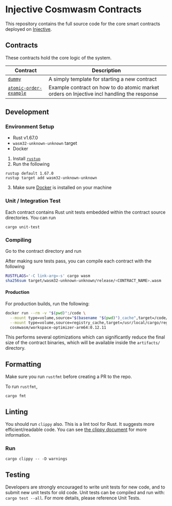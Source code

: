 # Injective Cosmwasm Contracts

This repository contains the full source code for the core smart contracts deployed
on [Injective](https://injective.com).

## Contracts

These contracts hold the core logic of the system.

| Contract                                                    | Description                                                                                |
| ----------------------------------------------------------- | ------------------------------------------------------------------------------------------ |
| [`dummy`](./contracts/dummy/)                               | A simply template for starting a new contract                                              |
| [`atomic-order-example`](./contracts/atomic-order-example/) | Example contract on how to do atomic market orders on Injective incl handling the response |

## Development

### Environment Setup

- Rust v1.67.0
- `wasm32-unknown-unknown` target
- Docker

1. Install [`rustup`](https://rustup.rs)
2. Run the following

```shell
rustup default 1.67.0
rustup target add wasm32-unknown-unknown
```

3. Make sure [Docker](https://docker.com) is installed on your machine

### Unit / Integration Test

Each contract contains Rust unit tests embedded within the contract source directories. You can run

```shell
cargo unit-test
```

### Compiling

Go to the contract directory and run

After making sure tests pass, you can compile each contract with the following

```bash
RUSTFLAGS='-C link-arg=-s' cargo wasm
sha256sum target/wasm32-unknown-unknown/release/<CONTRACT_NAME>.wasm
```

#### Production

For production builds, run the following:

```bash
docker run --rm -v "$(pwd)":/code \
  --mount type=volume,source="$(basename "$(pwd)")_cache",target=/code/target \
  --mount type=volume,source=registry_cache,target=/usr/local/cargo/registry \
  cosmwasm/workspace-optimizer-arm64:0.12.11
```

This performs several optimizations which can significantly reduce the final size of the contract binaries, which will
be available inside the `artifacts/` directory.

## Formatting

Make sure you run `rustfmt` before creating a PR to the repo.

To run `rustfmt`,

```
cargo fmt
```

## Linting

You should run `clippy` also. This is a lint tool for Rust. It suggests more efficient/readable code. You can
see [the clippy document](https://rust-lang.github.io/rust-clippy/master/index.html) for more information.

### Run

```
cargo clippy -- -D warnings
```

## Testing

Developers are strongly encouraged to write unit tests for new code, and to submit new unit tests for old code. Unit
tests can be compiled and run with: `cargo test --all`. For more details, please reference Unit Tests.
